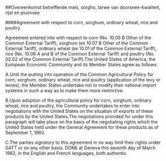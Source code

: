 <meta http-equiv='Content-Type' content='text/html; charset=utf-8' />

##Overeenkomst betreffende maïs, sorgho, tarwe van doorsnee-kwaliteit, rijst en pluimvee

####Agreement with respect to corn, sorghum, ordinary wheat, rice and poultry

Agreement entered into with respect to corn (No. 10.05 B Other of the Common External Tariff), sorghum (ex 10.07 B Other of the Common External Tariff), ordinary wheat (ex 10.01 of the Common External Tariff), rice (No. 10.06 A and B of the Common External Tariff) and poultry (No. 02.02 of the Common External Tariff).The United States of America, the European Economic Community and its Member States agree as follows:

A.Until the putting into operation of the Common Agricultural Policy for corn, sorghum, ordinary wheat, rice and poultry (application of the levy or levies), the Member States undertake not to modify their national import systems in such a way as to make them more restrictive.

B.Upon adoption of the agricultural policy for corn, sorghum, ordinary wheat, rice and poultry, the Community undertakes to enter into negotiations with the United States on the situation of exports of these products by the United States.The negotiations provided for under this paragraph will take place on the basis of the negotiating rights which the United States held under the General Agreement for these products as of September 1, 1960.

C.The parties signatory to this agreement in no way limit their rights under GATT or on any other basis.
DONE at Geneva this seventh day of March 1962, in the English and French languages, both authentic.

